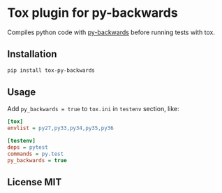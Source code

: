 # Tox plugin for py-backwards
 
Compiles python code with [py-backwards](https://github.com/nvbn/py-backwards)
before running tests with tox.

## Installation

```bash
pip install tox-py-backwards
```

## Usage

Add `py_backwards = true` to `tox.ini` in `testenv` section, like:

```ini
[tox]
envlist = py27,py33,py34,py35,py36

[testenv]
deps = pytest
commands = py.test
py_backwards = true
```

## License MIT
